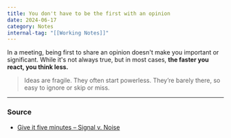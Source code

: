 ```yaml
---
title: You don't have to be the first with an opinion
date: 2024-06-17
category: Notes
internal-tag: "[[Working Notes]]"
---
```


In a meeting, being first to share an opinion doesn't make you important or significant. While it's not always true, but in most cases, **the faster you react, you think less.** 

 > Ideas are fragile. They often start powerless. They’re barely there, so easy to ignore or skip or miss.

--- 
### Source
- [Give it five minutes – Signal v. Noise](https://signalvnoise.com/posts/3124-give-it-five-minutes)